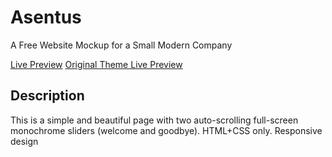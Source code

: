 # Asentus
A Free Website Mockup for a Small Modern Company

[Live Preview](https://object417.github.io/Asentus/)
[Original Theme Live Preview](https://preview.keenthemes.com/asentus/)

## Description
This is a simple and beautiful page with two auto-scrolling full-screen monochrome sliders (welcome and goodbye). HTML+CSS only. Responsive design
